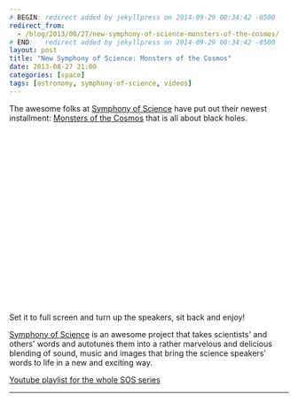 ```yaml
---
# BEGIN: redirect added by jekyllpress on 2014-09-29 00:34:42 -0500
redirect_from:
  - /blog/2013/08/27/new-symphony-of-science-monsters-of-the-cosmos/
# END:   redirect added by jekyllpress on 2014-09-29 00:34:42 -0500
layout: post
title: "New Symphony of Science: Monsters of the Cosmos"
date: 2013-08-27 21:00
categories: [space]
tags: [astronomy, symphony-of-science, videos]
---
```

The awesome folks at [Symphony of
Science](http://www.symphonyofscience.com/) have put out their newest
installment: [Monsters of the Cosmos](http://youtu.be/7e5-0t0pTF0 )
that is all about black holes.

<iframe width="420" height="315" src="//www.youtube.com/embed/7e5-0t0pTF0?rel=0" frameborder="0" allowfullscreen></iframe>

Set it to full screen and turn up the speakers, sit back and enjoy!

[Symphony of Science][sos] is an awesome project that takes scientists'
and others' words and autotunes them into a rather marvelous and
delicious blending of sound, music and images that bring the science
speakers' words to life in a new and exciting way.

[Youtube playlist for the whole SOS series](https://www.youtube.com/watch?v=1PT90dAA49Q&list=PLFC4EE4355ADEBDB1) 

----------


[sos]: http://www.symphonyofscience.com/
